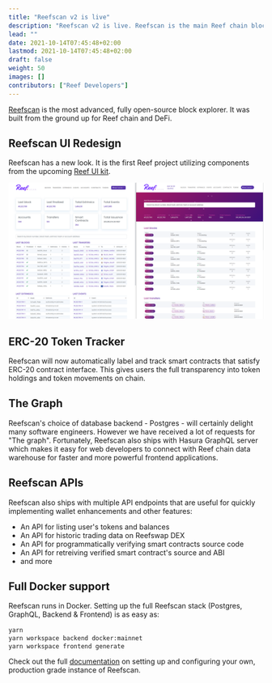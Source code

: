 ```yaml
---
title: "Reefscan v2 is live"
description: "Reefscan v2 is live. Reefscan is the main Reef chain block explorer."
lead: ""
date: 2021-10-14T07:45:48+02:00
lastmod: 2021-10-14T07:45:48+02:00
draft: false
weight: 50
images: []
contributors: ["Reef Developers"]
---
```


[Reefscan](https://reefscan.com) is the most advanced, fully open-source block explorer. It was built from
the ground up for Reef chain and DeFi.

## Reefscan UI Redesign
Reefscan has a new look. It is the first Reef project utilizing components from the upcoming [Reef UI kit]().

![](redesign.png)

## ERC-20 Token Tracker
Reefscan will now automatically label and track smart contracts that satisfy ERC-20 contract interface.
This gives users the full transparency into token holdings and token movements on chain.

## The Graph
Reefscan's choice of database backend - Postgres - will certainly delight many software engineers.
However we have received a lot of requests for "The graph". Fortunately, Reefscan also ships with
Hasura GraphQL server which makes it easy for web developers to connect with Reef chain
data warehouse for faster and more powerful frontend applications.

## Reefscan APIs
Reefscan also ships with multiple API endpoints that are useful for quickly implementing wallet
enhancements and other features:
 - An API for listing user's tokens and balances
 - An API for historic trading data on Reefswap DEX
 - An API for programmatically verifying smart contracts source code
 - An API for retreiving verified smart contract's source and ABI
 - and more

## Full Docker support
Reefscan runs in Docker. Setting up the full Reefscan stack (Postgres, GraphQL, Backend & Frontend)
is as easy as:
```
yarn
yarn workspace backend docker:mainnet
yarn workspace frontend generate
```
Check out the full [documentation](https://github.com/reef-defi/reef-explorer#readme) on setting up and configuring your own, production grade instance of Reefscan.
